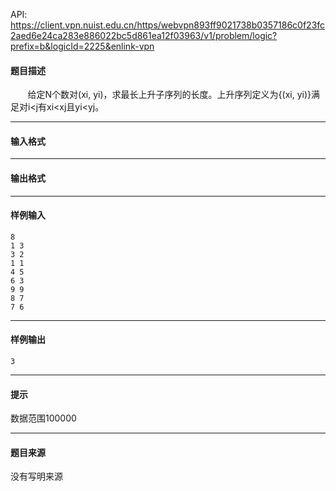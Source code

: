API: https://client.vpn.nuist.edu.cn/https/webvpn893ff9021738b0357186c0f23fc2aed6e24ca283e886022bc5d861ea12f03963/v1/problem/logic?prefix=b&logicId=2225&enlink-vpn

#### 题目描述

       给定N个数对(xi, yi)，求最长上升子序列的长度。上升序列定义为{(xi, yi)}满足对i<j有xi<xj且yi<yj。

---

#### 输入格式

---

#### 输出格式

---

#### 样例输入
```
8 
1 3 
3 2 
1 1 
4 5 
6 3 
9 9 
8 7 
7 6 
```

---

#### 样例输出
```
3
```

---

#### 提示

数据范围100000

---

#### 题目来源

没有写明来源